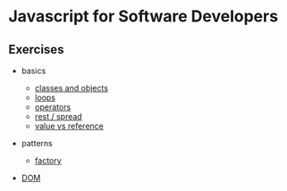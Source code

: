 # Javascript for Software Developers

## Exercises

- basics
  - [classes and objects](basics/classes-and-objects/exercise.js)
  - [loops](basics/loops/exercise.js)
  - [operators](basics/operators/exercise.js)
  - [rest / spread](basics/rest-spread/exercise.js)
  - [value vs reference](basics/value-vs-reference/exercise.js)
  
- patterns
  - [factory](patterns/factory/exercise.js)
  
- [DOM](dom/exercise.js)

